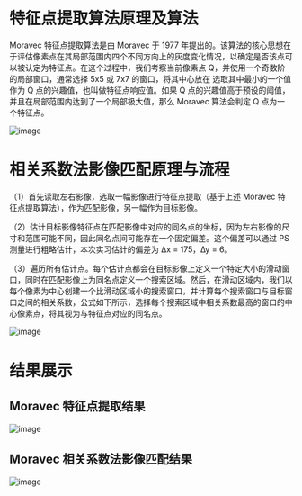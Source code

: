 # 特征点提取算法原理及算法
Moravec 特征点提取算法是由 Moravec 于 1977 年提出的。该算法的核心思想在于评估像素点在其局部范围内四个不同方向上的灰度变化情况，以确定是否该点可以被认定为特征点。在这个过程中，我们考察当前像素点 Q，并使用一个奇数阶的局部窗口，通常选择 5x5 或 7x7 的窗口，将其中心放在
选取其中最小的一个值作为 Q 点的兴趣值，也叫做特征点响应值。如果 Q 点的兴趣值高于预设的阈值，并且在局部范围内达到了一个局部极大值，那么 Moravec 算法会判定 Q 点为一个特征点。

![image](https://github.com/user-attachments/assets/5c700352-caeb-4c26-a77e-65716c152c93)

# 相关系数法影像匹配原理与流程

（1）首先读取左右影像，选取一幅影像进行特征点提取（基于上述 Moravec 特征点提取算法），作为匹配影像，另一幅作为目标影像。

（2）估计目标影像特征点在匹配影像中对应的同名点的坐标，因为左右影像的尺寸和范围可能不同，因此同名点间可能存在一个固定偏差。这个偏差可以通过 PS 测量进行粗略估计，本次实习估计的偏差为 ∆x = 175，∆y = 6。

（3）遍历所有估计点。每个估计点都会在目标影像上定义一个特定大小的滑动窗口，同时在匹配影像上为同名点定义一个搜索区域。然后，在滑动区域内，我们以每个像素为中心创建一个比滑动区域小的搜索窗口，并计算每个搜索窗口与目标窗口之间的相关系数，公式如下所示，选择每个搜索区域中相关系数最高的窗口的中心像素点，将其视为与特征点对应的同名点。

![image](https://github.com/user-attachments/assets/f2b466db-f2f0-42e0-87ee-44950181794e)

# 结果展示
## Moravec 特征点提取结果

![image](https://github.com/user-attachments/assets/4c98c955-7e51-4420-b8f8-86c2dbbc8af8)

## Moravec 相关系数法影像匹配结果

![image](https://github.com/user-attachments/assets/85e9717b-5cca-4780-b2fb-2273d9ff7471)


